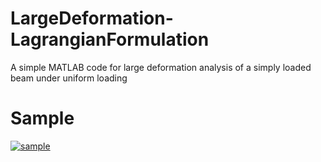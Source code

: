 # LargeDeformation-LagrangianFormulation
A simple MATLAB code for large deformation analysis of a simply loaded beam under uniform loading

# Sample
[![sample](https://img.youtube.com/vi/jc-6ragNZ08/0.jpg)](https://www.youtube.com/watch?v=jc-6ragNZ08)